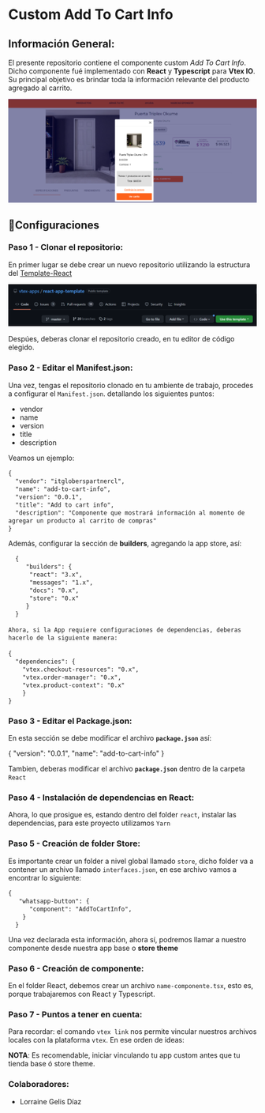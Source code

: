 # Custom Add To Cart Info

## Información General:

El presente repositorio contiene el componente custom _Add To Cart Info_. Dicho componente fué implementado con **React** y **Typescript** para **Vtex IO**. Su principal objetivo es brindar toda la información relevante del producto agregado al carrito.

![Preview](../assets/img_addtocart.png)

## :wrench:Configuraciones

### Paso 1 - Clonar el repositorio:

En primer lugar se debe crear un nuevo repositorio utilizando la estructura del [Template-React](https://github.com/vtex-apps/react-app-template)

![image](../assets/img_templatereact.png)

Despúes, deberas clonar el repositorio creado, en tu editor de código elegido.

### Paso 2 - Editar el Manifest.json:

Una vez, tengas el repositorio clonado en tu ambiente de trabajo, procedes a configurar el `Manifest.json`. detallando los siguientes puntos:

- vendor
- name
- version
- title
- description

Veamos un ejemplo:

    {
      "vendor": "itgloberspartnercl",
      "name": "add-to-cart-info",
      "version": "0.0.1",
      "title": "Add to cart info",
      "description": "Componente que mostrará información al momento de agregar un producto al carrito de compras"
    }

Además, configurar la sección de **builders**, agregando la app store, así:

      {
         "builders": {
          "react": "3.x",
          "messages": "1.x",
          "docs": "0.x",
          "store": "0.x"
         }
      }

    Ahora, si la App requiere configuraciones de dependencias, deberas hacerlo de la siguiente manera:

    {
      "dependencies": {
        "vtex.checkout-resources": "0.x",
        "vtex.order-manager": "0.x",
        "vtex.product-context": "0.x"
        }
    }

### Paso 3 - Editar el Package.json:

En esta sección se debe modificar el archivo **`package.json`** así:

{
"version": "0.0.1",
"name": "add-to-cart-info"
}

Tambien, deberas modificar el archivo **`package.json`** dentro de la carpeta `React`

### Paso 4 - Instalación de dependencias en React:

Ahora, lo que prosigue es, estando dentro del folder `react`, instalar las dependencias, para este proyecto utilizamos `Yarn`

### Paso 5 - Creación de folder Store:

Es importante crear un folder a nivel global llamado `store`, dicho folder va a contener un archivo llamado `interfaces.json`, en ese archivo vamos a encontrar lo siguiente:

    {
       "whatsapp-button": {
          "component": "AddToCartInfo",
        }
      }

Una vez declarada esta información, ahora sí, podremos llamar a nuestro componente desde nuestra app base o **store theme**

### Paso 6 - Creación de componente:

En el folder React, debemos crear un archivo `name-componente.tsx`, esto es, porque trabajaremos con React y Typescript.

### Paso 7 - Puntos a tener en cuenta:

Para recordar: el comando `vtex link` nos permite vincular nuestros archivos locales con la plataforma `vtex`. En ese orden de ideas:

**NOTA**: Es recomendable, iniciar vinculando tu app custom antes que tu tienda base ó store theme.

### Colaboradores:

- Lorraine Gelis Díaz 
